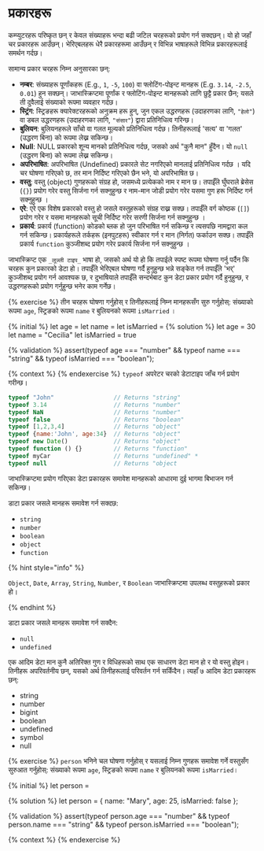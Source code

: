 # प्रकारहरू

कम्प्युटरहरू परिष्कृत छन् र केवल संख्याहरू भन्दा बढी जटिल चरहरूको प्रयोग गर्न सक्दछन्। यो हो जहाँ चर प्रकारहरू आउँछन्। भेरिएबलहरू धेरै प्रकारहरूमा आउँछन् र विभिन्न भाषाहरूले विभिन्न प्रकारहरूलाई समर्थन गर्दछ।

सामान्य प्रकार चरहरू निम्न अनुसारका छन्:

* **नम्बर**: संख्याहरू पूर्णांकहरू (E.g., `1`, `-5`, `100`) वा फ्लोटिंग-पोइन्ट मानहरू (E.g. `3.14`, `-2.5`, `0.01`) हुन सक्छन्। जाभास्क्रिप्टमा पूर्णांक र फ्लोटिंग-पोइन्ट मानहरूको लागि छुट्टै प्रकार छैन; यसले ती दुवैलाई संख्याको रूपमा व्यवहार गर्दछ।
* **स्ट्रिंग**: स्ट्रिङहरू क्यारेक्टरहरूको अनुक्रम हरू हुन्, जुन एकल उद्धरणहरू (उदाहरणका लागि, `"हेलो"`) वा डबल उद्धरणहरू (उदाहरणका लागि, `"संसार"`) द्वारा प्रतिनिधित्व गरिन्छ।
* **बुलियन**: बुलियनहरूले साँचो वा गलत मूल्यको प्रतिनिधित्व गर्दछ। तिनीहरूलाई 'सत्य' वा 'गलत' (उद्धरण बिना) को रूपमा लेख्न सकिन्छ।
* **Null**: NULL प्रकारको शून्य मानको प्रतिनिधित्व गर्दछ, जसको अर्थ "कुनै मान" हुँदैन। यो `null` (उद्धरण बिना) को रूपमा लेख्न सकिन्छ।
* **अपरिभाषित**: अपरिभाषित (Undefined) प्रकारले सेट नगरिएको मानलाई प्रतिनिधित्व गर्दछ । यदि चर घोषणा गरिएको छ, तर मान निर्दिष्ट गरिएको छैन भने, यो अपरिभाषित छ।
* **वस्तु**: वस्तु (object) गुणहरूको संग्रह हो, जसमध्ये प्रत्येकको नाम र मान छ। तपाईँले घुँघराले ब्रेसेस (`{}`) प्रयोग गरेर वस्तु सिर्जना गर्न सक्नुहुन्छ र नाम-मान जोडी प्रयोग गरेर यसमा गुण हरू निर्दिष्ट गर्न सक्नुहुन्छ ।
* **एरे**: एरे एक विशेष प्रकारको वस्तु हो जसले वस्तुहरूको संग्रह राख्न सक्छ। तपाईँले वर्ग कोष्ठक (`[]`) प्रयोग गरेर र यसमा मानहरूको सूची निर्दिष्ट गरेर सरणी सिर्जना गर्न सक्नुहुन्छ ।
* **प्रकार्य**: प्रकार्य (function) कोडको ब्लक हो जुन परिभाषित गर्न सकिन्छ र त्यसपछि नामद्वारा कल गर्न सकिन्छ। प्रकार्यहरूले तर्कहरू (इनपुटहरू) स्वीकार गर्न र मान (निर्गत) फर्काउन सक्छ। तपाईँले प्रकार्य `function` कुञ्जीशब्द प्रयोग गरेर प्रकार्य सिर्जना गर्न सक्नुहुन्छ ।

जाभास्क्रिप्ट एक `_लूज्ली टाइप_` भाषा हो, जसको अर्थ यो हो कि तपाईले स्पष्ट रूपमा घोषणा गर्नु पर्दैन कि चरहरू कुन प्रकारको डेटा हो। तपाईँले भेरिएबल घोषणा गर्दै हुनुहुन्छ भन्ने सङ्केत गर्न तपाईँले 'भर्' कुञ्जीशब्द प्रयोग गर्न आवश्यक छ, र दुभाषियाले तपाईँले सन्दर्भबाट कुन डेटा प्रकार प्रयोग गर्दै हुनुहुन्छ, र उद्धरणहरूको प्रयोग गर्नुहुन्छ भनेर काम गर्नेछ।

{% exercise %}
तीन चरहरू घोषणा गर्नुहोस् र तिनीहरूलाई निम्न मानहरूसँग सुरु गर्नुहोस्: संख्याको रूपमा `age`, स्ट्रिङको रूपमा `name` र बुलियनको रूपमा `isMarried` ।

{% initial %}
let age =
let name = 
let isMarried =
{% solution %}
let age = 30
let name = "Cecilia"
let isMarried = true


{% validation %}
assert(typeof age === "number" && typeof name === "string" && typeof isMarried === "boolean");

{% context %}
{% endexercise %}
`typeof` अपरेटर चरको डेटाटाइप जाँच गर्न प्रयोग गरीन्छ।

```javascript
typeof "John"                 // Returns "string"
typeof 3.14                   // Returns "number"
typeof NaN                    // Returns "number"
typeof false                  // Returns "boolean"
typeof [1,2,3,4]              // Returns "object"
typeof {name:'John', age:34}  // Returns "object"
typeof new Date()             // Returns "object"
typeof function () {}         // Returns "function"
typeof myCar                  // Returns "undefined" *
typeof null                   // Returns "object
```

जाभास्क्रिप्टमा प्रयोग गरिएका डेटा प्रकारहरू समावेश मानहरूको आधारमा दुई भागमा बिभाजन गर्न सकिन्छ।

डाटा प्रकार जसले मानहरू समावेश गर्न सक्दछ:

* `string`
* `number`
* `boolean`
* `object`
* `function`



{% hint style="info" %}

`Object`, `Date`, `Array`, `String`, `Number`, र `Boolean`  जाभास्क्रिप्टमा उपलब्ध वस्तुहरूको प्रकार हो।

{% endhint %}

डाटा प्रकार जसले मानहरू समावेश गर्न सक्दैन:

* `null`
* `undefined`

एक आदिम डेटा मान कुनै अतिरिक्त गुण र विधिहरूको साथ एक साधारण डेटा मान हो र यो वस्तु होइन। तिनीहरू अपरिवर्तनीय छन्, यसको अर्थ तिनीहरूलाई परिवर्तन गर्न सकिँदैन। त्यहाँ ७ आदिम डेटा प्रकारहरू छन्:

* string
* number
* bigint
* boolean
* undefined
* symbol
* null

{% exercise %}
`person` भनिने चल घोषणा गर्नुहोस् र यसलाई निम्न गुणहरू समावेश गर्ने वस्तुसँग सुरुआत गर्नुहोस्: संख्याको रूपमा `age`, स्ट्रिङको रूपमा `name` र बुलियनको रूपमा `isMarried`।


{% initial %}
let person =

{% solution %}
let person = {
  name: "Mary",
  age: 25,
  isMarried: false
};

{% validation %}
assert(typeof person.age === "number" && typeof person.name === "string" && typeof person.isMarried === "boolean");

{% context %}
{% endexercise %}
